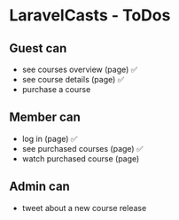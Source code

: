 # LaravelCasts - ToDos

## Guest can
* see courses overview (page) ✅
* see course details (page) ✅
* purchase a course

## Member can
* log in (page) ✅
* see purchased courses (page) ✅
* watch purchased course (page)

## Admin can
* tweet about a new course release 